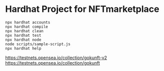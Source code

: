 # Hardhat Project for NFTmarketplace

```shell
npx hardhat accounts
npx hardhat compile
npx hardhat clean
npx hardhat test
npx hardhat node
node scripts/sample-script.js
npx hardhat help
```

https://testnets.opensea.io/collection/gokunft-v2
https://testnets.opensea.io/collection/gokunft
